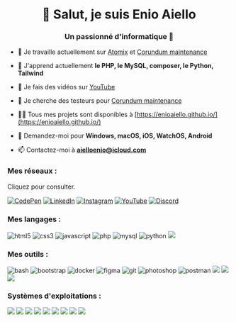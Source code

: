<h1 align="center">👋 Salut, je suis Enio Aiello</h1>
<h3 align="center">Un passionné d'informatique 🚀</h3>

- 🔭 Je travaille actuellement sur [Atomix](https://github.com/enioaiello/atomix) et [Corundum maintenance](https://github.com/CorundumProject/maintenance)

- 🌱 J'apprend actuellement **le PHP, le MySQL, composer, le Python, Tailwind**

- 🔰 Je fais des vidéos sur [YouTube](https://youtube.com/@enioaiello)

- 🤝 Je cherche des testeurs pour [Corundum maintenance](https://github.com/CorundumProject/maintenance)

- 👨‍💻 Tous mes projets sont disponibles à [https://enioaiello.github.io/](https://enioaiello.github.io/)

- 💬 Demandez-moi pour **Windows, macOS, iOS, WatchOS, Android**

- 📫 Contactez-moi à **aielloenio@icloud.com**

<h3 align="left">Mes réseaux :</h3>
<p>Cliquez pour consulter.</p>
<p align="left">
<a href="https://codepen.io/enioaiello" target="blank"><img align="center" src="https://img.shields.io/badge/Codepen-000000?style=for-the-badge&logo=codepen&logoColor=white" alt="CodePen"/></a>
<a href="https://linkedin.com/in/enioaiello" target="blank"><img align="center" src="https://img.shields.io/badge/LinkedIn-0077B5?style=for-the-badge&logo=linkedin&logoColor=white" alt="LinkedIn"/></a>
<a href="https://instagram.com/aielloenio" target="blank"><img align="center" src="https://img.shields.io/badge/Instagram-E4405F?style=for-the-badge&logo=instagram&logoColor=white" alt="Instagram" /></a>
<a href="https://www.youtube.com/c/enioaiello" target="blank"><img align="center" src="https://img.shields.io/badge/YouTube-FF0000?style=for-the-badge&logo=youtube&logoColor=white" alt="YouTube" /></a>
<a href="https://discord.gg/uxhTP3fv6F" target="blank"><img align="center" src="https://img.shields.io/badge/Discord-7289DA?style=for-the-badge&logo=discord&logoColor=white" alt="Discord" /></a>
</p>

<h3 align="left">Mes langages :</h3>

<p align="left"><img src="https://img.shields.io/badge/HTML-239120?style=for-the-badge&logo=html5&logoColor=white" alt="html5"> <img src="https://img.shields.io/badge/CSS-239120?&style=for-the-badge&logo=css3&logoColor=white" alt="css3"> <img src="https://img.shields.io/badge/JavaScript-F7DF1E?style=for-the-badge&logo=JavaScript&logoColor=white" alt="javascript"> <img src="https://img.shields.io/badge/PHP-777BB4?style=for-the-badge&logo=php&logoColor=white" alt="php"> <img src="https://img.shields.io/badge/MySQL-00000F?style=for-the-badge&logo=mysql&logoColor=white" alt="mysql"> <img src="https://img.shields.io/badge/Python-14354C?style=for-the-badge&logo=python&logoColor=white" alt="python"> <img src="https://img.shields.io/badge/Markdown-000000?style=for-the-badge&logo=markdown&logoColor=white"></p>

<h3 align="left">Mes outils :</h3>
<p align="left"><img src="https://img.shields.io/badge/Shell_Script-121011?style=for-the-badge&logo=gnu-bash&logoColor=white" alt="bash"> <img src="https://img.shields.io/badge/Bootstrap-563D7C?style=for-the-badge&logo=bootstrap&logoColor=white" alt="bootstrap"> <img src="https://img.shields.io/badge/docker-%230db7ed.svg?style=for-the-badge&logo=docker&logoColor=white" alt="docker"> <img src="https://img.shields.io/badge/Figma-F24E1E?style=for-the-badge&logo=figma&logoColor=white" alt="figma"> <img src="https://img.shields.io/badge/GIT-E44C30?style=for-the-badge&logo=git&logoColor=white" alt="git"> <img src="https://img.shields.io/badge/Adobe%20Photoshop-31A8FF?style=for-the-badge&logo=Adobe%20Photoshop&logoColor=black" alt="photoshop"> <img src="https://img.shields.io/badge/Postman-FF6C37?style=for-the-badge&logo=postman&logoColor=white" alt="postman"> <img src="https://img.shields.io/badge/WSL-0a97f5?style=for-the-badge&logo=linux&logoColor=white"> <img src="https://img.shields.io/badge/Wordpress-21759B?style=for-the-badge&logo=wordpress&logoColor=white"> <img src="https://img.shields.io/badge/p5%20js-ED225D?style=for-the-badge&logo=p5dotjs&logoColor=white"></p>


<h3 align="left">Systèmes d'exploitations :</h3>

<p align="left"><img src="https://img.shields.io/badge/mac%20os-000000?style=for-the-badge&logo=apple&logoColor=white"> <img src="https://img.shields.io/badge/iOS-000000?style=for-the-badge&logo=ios&logoColor=white"> <img src="https://img.shields.io/badge/Arch_Linux-1793D1?style=for-the-badge&logo=arch-linux&logoColor=white"> <img src="https://img.shields.io/badge/Debian-A81D33?style=for-the-badge&logo=debian&logoColor=white"> <img src="https://img.shields.io/badge/Fedora-294172?style=for-the-badge&logo=fedora&logoColor=white"> <img src="https://img.shields.io/badge/Windows-0078D6?style=for-the-badge&logo=windows&logoColor=white"> <img src="https://img.shields.io/badge/Android-3DDC84?style=for-the-badge&logo=android&logoColor=white"> <img src="https://img.shields.io/badge/Elementary%20OS-64BAFF?style=for-the-badge&logo=elementary&logoColor=white"> <img src="https://img.shields.io/badge/Tails%20-56347C?&style=for-the-badge&logo=tails&logoColor=white"></p>